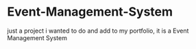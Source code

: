 # Event-Management-System
just a project i wanted to do and add to my portfolio, it is a Event Management System
